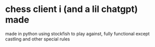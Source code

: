 # chess client i (and a lil chatgpt) made

made in python using stockfish to play against, fully functional except castling and other special rules

